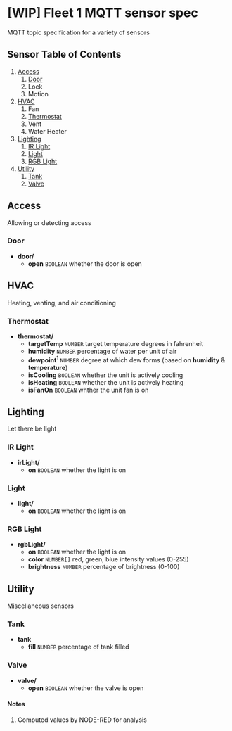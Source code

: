 # [WIP] Fleet 1 MQTT sensor spec
MQTT topic specification for a variety of sensors

## Sensor Table of Contents
1. [Access](#access)
    1. [Door](#door)
    1. Lock
    1. Motion
1. [HVAC](#hvac)
    1. Fan
    1. [Thermostat](#thermostat)
    1. Vent
    1. Water Heater
1. [Lighting](#lighting)
    1. [IR Light](#ir-light)
    1. [Light](#light)
    1. [RGB Light](#rgb-light)
1. [Utility](#utility)
    1. [Tank](#tank)
    1. [Valve](#valve)

## Access
Allowing or detecting access

### Door
- __door/__
  - __open__ `BOOLEAN` whether the door is open

## HVAC
Heating, venting, and air conditioning

### Thermostat
- __thermostat/__
  - __targetTemp__ `NUMBER` target temperature degrees in fahrenheit
  - __humidity__ `NUMBER` percentage of water per unit of air
  - __dewpoint__<sup>1</sup> `NUMBER` degree at which dew forms (based on __humidity__ & __temperature__)
  - __isCooling__ `BOOLEAN` whether the unit is actively cooling
  - __isHeating__ `BOOLEAN` whether the unit is actively heating
  - __isFanOn__ `BOOLEAN` whther the unit fan is on

## Lighting
Let there be light

### IR Light
- __irLight/__
  - __on__ `BOOLEAN` whether the light is on

### Light
- __light/__
  - __on__ `BOOLEAN` whether the light is on

### RGB Light
- __rgbLight/__
  - __on__ `BOOLEAN` whether the light is on
  - __color__ `NUMBER[]` red, green, blue intensity values (0-255)
  - __brightness__ `NUMBER` percentage of brightness (0-100)

## Utility
Miscellaneous sensors

### Tank
- __tank__
  - __fill__ `NUMBER` percentage of tank filled

### Valve
- __valve/__
  - __open__ `BOOLEAN` whether the valve is open

#### Notes
1. Computed values by NODE-RED for analysis
